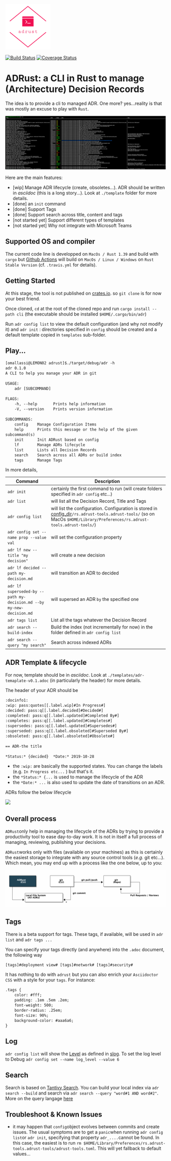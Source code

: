 ![screen](docs/logo.png)

[![Build Status](https://github.com/omallassi/adrust/workflows/Rust/badge.svg)](https://github.com/omallassi/adrust/workflows/Rust/badge.svg) [![Coverage Status](https://coveralls.io/repos/github/omallassi/adrust/badge.svg?branch=master)](https://coveralls.io/github/omallassi/adrust?branch=master)

# ADRust: a CLI in Rust to manage (Architecture) Decision Records

The idea is to provide a cli to managed ADR. One more? yes...reality is that was mostly an excuse to play with `Rust`. 

![screen](docs/screen.png)

Here are the main features: 
* [wip] Manage ADR lifecycle (create, obsoletes...). ADR should be written in _asciidoc_ (this is a long story...). Look at `./template` folder for more details. 
* [done] an `init` command
* [done] Support Tags
* [done] Support search across title, content and tags 
* [not started yet] Support different types of templates
* [not started yet] Why not integrate with Microsoft Teams

## Supported OS and compiler
The current code line is developped on `MacOs / Rust 1.39` and build with `cargo` but [Github Actions](https://github.com/omallassi/adrust/actions) will build on `MacOs / Linux / Windows` on `Rust Stable Version` (cf. `.travis.yml` for details).

## Getting Started 

At this stage, the tool is not published on [crates.io](https://crates.io/). so `git clone` is for now your best friend. 

Once cloned, `cd` at the root of the cloned repo and run `cargo install --path cli` (the executable should be installed `$HOME/.cargo/bin/adr`)

Run `adr config list` to view the default configuration (and why not modify it) and `adr init` : directories specified in `config` should be created and a default template copied in `templates` sub-folder. 


## Play...

```
[omallassi@LEMON02 adrust]$./target/debug/adr -h
adr 0.1.0
A CLI to help you manage your ADR in git

USAGE:
    adr [SUBCOMMAND]

FLAGS:
    -h, --help       Prints help information
    -V, --version    Prints version information

SUBCOMMANDS:
    config    Manage Configuration Items
    help      Prints this message or the help of the given subcommand(s)
    init      Init ADRust based on config
    lf        Manage ADRs lifecycle
    list      Lists all Decision Records
    search    Search across all ADRs or build index
    tags      Manage Tags
```

In more details, 

| Command        | Description           |
| ------------- | ------------- |
| `adr init`      | certainly the first command to run (will create folders specified in `adr config` etc...) |
| `adr list`      | will list all the Decision Record, Title and Tags |
| `adr config list`     | will list the configuration. Configuration is stored in [config_dir](https://docs.rs/directories/2.0.2/directories/struct.ProjectDirs.html#method.config_dir)`/rs.adrust-tools.adrust-tools/` (so on MacOs `$HOME/Library/Preferences/rs.adrust-tools.adrust-tools/`)
| `adr config set --name prop --value val`      | will set the configuration property |
| `adr lf new --title "my decision"`      | will create a new decision  |
| `adr lf decided --path my-decision.md`      | will transition an ADR to decided |
| `adr lf superseded-by --path my-decision.md --by my-new-decision.md`      | will supersed an ADR `by` the specified one |
| `adr tags list`      | List all the tags whatever the Decision Record |
| `adr search --build-index`      | Build the index (not incrementally for now) in the folder defined in `adr config list`|
| `adr search --query "my search"`      | Search across indexed ADRs |

## ADR Template & lifecycle

For now, template should be in _asciidoc_. Look at `./templates/adr-temaplate-v0.1.adoc` (in particularly the header) for more details. 

The header of your ADR should be 
```
:docinfo1:
:wip: pass:quotes[[.label.wip]#In Progress#]
:decided: pass:q[[.label.decided]#Decided#]
:completed: pass:q[[.label.updated]#Completed By#]
:completes: pass:q[[.label.updated]#Completes#]
:supersedes: pass:q[[.label.updated]#Supersedes#]
:superseded: pass:q[[.label.obsoleted]#Superseded By#]
:obsoleted: pass:q[[.label.obsoleted]#Obsolete#]

== ADR-the title

*Status:* {decided}  *Date:* 2019-10-28

```

* the `:wip:` are basically the supported states. You can change the labels (e.g. `In Progress etc...` ) but that's it. 
* the `*Status:* {...` is used to manage the lifecycle of the ADR
* the `*Date:* ...` is also used to update the date of transitions on an ADR. 

ADRs follow the below lifecycle

[![](https://mermaid.ink/img/eyJjb2RlIjoic3RhdGVEaWFncmFtXG5cdFsqXSAtLT4gd2lwXG5cdHdpcCAtLT4gZGVjaWRlZFxuXHR3aXAgLS0-IGNhbmNlbGxlZFxuXG5cdGRlY2lkZWQgLS0-IGNhbmNlbGxlZFxuXHRkZWNpZGVkIC0tPiBjb21wbGV0ZWRcblx0ZGVjaWRlZCAtLT4gc3VwZXJzZWRlZFxuXHRcblx0Y29tcGxldGVkIC0tPiBzdXBlcnNlZGVkXG5cdGNvbXBsZXRlZCAtLT4gY2FuY2VsbGVkXG5cblx0c3VwZXJzZWRlZCAtLT4gY2FuY2VsbGVkXG5cdGNhbmNlbGxlZCAtLT4gWypdIiwibWVybWFpZCI6eyJ0aGVtZSI6ImRlZmF1bHQifSwidXBkYXRlRWRpdG9yIjpmYWxzZX0)](https://mermaid-js.github.io/mermaid-live-editor/#/edit/eyJjb2RlIjoic3RhdGVEaWFncmFtXG5cdFsqXSAtLT4gd2lwXG5cdHdpcCAtLT4gZGVjaWRlZFxuXHR3aXAgLS0-IGNhbmNlbGxlZFxuXG5cdGRlY2lkZWQgLS0-IGNhbmNlbGxlZFxuXHRkZWNpZGVkIC0tPiBjb21wbGV0ZWRcblx0ZGVjaWRlZCAtLT4gc3VwZXJzZWRlZFxuXHRcblx0Y29tcGxldGVkIC0tPiBzdXBlcnNlZGVkXG5cdGNvbXBsZXRlZCAtLT4gY2FuY2VsbGVkXG5cblx0c3VwZXJzZWRlZCAtLT4gY2FuY2VsbGVkXG5cdGNhbmNlbGxlZCAtLT4gWypdIiwibWVybWFpZCI6eyJ0aGVtZSI6ImRlZmF1bHQifSwidXBkYXRlRWRpdG9yIjpmYWxzZX0)




## Overall process
`ADRust`only help in managing the lifecycle of the ADRs by trying to provide a productivity tool to ease day-to-day work. It is not in itself a full process of managing, reviewing, publishing your decisions. 

`ADRust`works only with files (available on your machines) as this is certainly the easiest storage to integrate with any source control tools (_e.g._ git etc...). Which mean, you may end up with a process like the one below, up to you: 

![](./assets/overview.png)

## Tags
There is a beta support for tags. These tags, if available, will be used in `adr list` and `adr tags ...`

You can specify your tags directly (and anywhere) into the `.adoc` document, the following way
```
[tags]#deployment view# [tags]#network# [tags]#security#
```

It has nothing to do with `adrust` but you can also enrich your `Asciidoctor CSS` with a style for your `tags`. For instance: 
```
.tags {
    color: #fff;
    padding: .1em .5em .2em;
    font-weight: 500;
    border-radius: .25em;
    font-size: 90%;
    background-color: #aaa6a6;
}
```

## Log 
`adr config list` will show the [Level](https://docs.rs/slog/2.5.2/slog/enum.Level.html#method.as_usize) as defined in [slog](https://docs.rs/slog/2.5.2/slog/). 
To set the log level to Debug `adr config set --name log_level --value 6`

## Search
Search is based on [Tantivy Search](https://github.com/tantivy-search/tantivy). You can build your local index via `adr search --build` and search via `adr search --query "word#1 AND word#2"`. More on the query langage [here](https://docs.rs/tantivy/latest/tantivy/query/struct.QueryParser.html)

## Troubleshoot & Known Issues

* it may happen that `config`object evolves between commits and create issues. The usual symptoms are to get a `panic`when running `adr config list`or `adr init`, specifying that property `adr_....`cannot be found. In this case, the easiest is to run `rm $HOME/Library/Preferences/rs.adrust-tools.adrust-tools/adrust-tools.toml`. This will yet fallback to default values...
